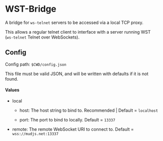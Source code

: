 
# WST-Bridge

A bridge for `ws-telnet` servers to be accessed via a local TCP proxy.

This allows a regular telnet client to interface with a server running WST (`ws-telnet` Telnet over WebSockets).

## Config

Config path: `$CWD/config.json`

This file must be valid JSON, and will be written with defaults if it is not found.

#### Values
- local

	- host: The host string to bind to. Recommended | Default = `localhost`

	- port: The port to bind to locally. Default = `13337`

- remote: The remote WebSocket URI to connect to. Default = `wss://mudjs.net:13337`
